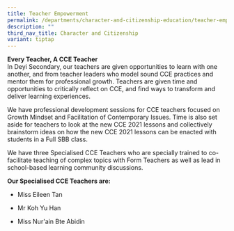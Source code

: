 ```yaml
---
title: Teacher Empowerment
permalink: /departments/character-and-citizenship-education/teacher-empowerment/
description: ""
third_nav_title: Character and Citizenship
variant: tiptap
---
```

<p><strong>Every Teacher, A CCE Teacher</strong> 
<br>In Deyi Secondary, our teachers are given opportunities to learn with
one another, and from teacher leaders who model sound CCE practices and
mentor them for professional growth. Teachers are given time and opportunities
to critically reflect on CCE, and find ways to transform and deliver learning
experiences.&nbsp;</p>
<p>We have professional development sessions for CCE teachers focused on
Growth Mindset and Facilitation of Contemporary Issues. Time is also set
aside for teachers to look at the new CCE 2021 lessons and collectively
brainstorm ideas on how the new CCE 2021 lessons can be enacted with students
in a Full SBB class.</p>
<p>We have three Specialised CCE Teachers who are specially trained to co-facilitate
teaching of complex topics with Form Teachers as well as lead in school-based
learning community discussions.</p>
<p><strong>Our Specialised CCE Teachers are:</strong>
</p>
<ul data-tight="true" class="tight">
<li>
<p>Miss Eileen Tan</p>
</li>
<li>
<p>Mr Koh Yu Han&nbsp;</p>
</li>
<li>
<p>Miss Nur'ain Bte Abidin</p>
</li>
</ul>
<p></p>